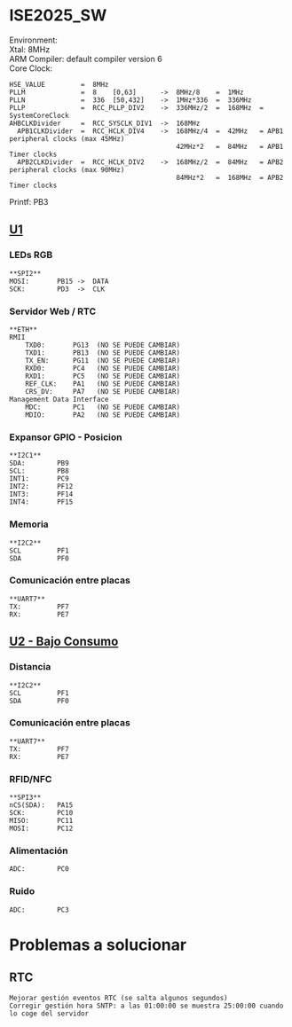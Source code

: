 # ISE2025_SW  
  
  
Environment:  
    Xtal: 8MHz  
    ARM Compiler: default compiler version 6  
    Core Clock:
  
    HSE_VALUE         =  8MHz  
	PLLM              =  8    [0,63]      ->  8MHz/8    =  1MHz  
	PLLN              =  336  [50,432]    ->  1MHz*336  =  336MHz  
	PLLP              =  RCC_PLLP_DIV2    ->  336MHz/2  =  168MHz  = SystemCoreClock  
	AHBCLKDivider     =  RCC_SYSCLK_DIV1  ->  168MHz  
      APB1CLKDivider  =  RCC_HCLK_DIV4    ->  168MHz/4  =  42MHz   = APB1 peripheral clocks (max 45MHz)  
                                              42MHz*2   =  84MHz   = APB1 Timer clocks  
      APB2CLKDivider  =  RCC_HCLK_DIV2    ->  168MHz/2  =  84MHz   = APB2 peripheral clocks (max 90MHz)  
                                              84MHz*2   =  168MHz  = APB2 Timer clocks  
  
Printf:         PB3  
  
## <ins>U1</ins>  
  
### LEDs RGB  
    **SPI2**  
    MOSI:       PB15 ->  DATA  
    SCK:        PD3  ->  CLK  
  
### Servidor Web / RTC
    **ETH**  
    RMII  
        TXD0:       PG13  (NO SE PUEDE CAMBIAR)  
        TXD1:       PB13  (NO SE PUEDE CAMBIAR)  
        TX_EN:      PG11  (NO SE PUEDE CAMBIAR)  
        RXD0:       PC4   (NO SE PUEDE CAMBIAR)  
        RXD1:       PC5   (NO SE PUEDE CAMBIAR)  
        REF_CLK:    PA1   (NO SE PUEDE CAMBIAR)  
        CRS_DV:     PA7   (NO SE PUEDE CAMBIAR)  
    Management Data Interface  
        MDC:        PC1   (NO SE PUEDE CAMBIAR)  
        MDIO:       PA2   (NO SE PUEDE CAMBIAR)  
  
### Expansor GPIO - Posicion
    **I2C1**  
    SDA:        PB9  
    SCL:        PB8  
    INT1:       PC9
    INT2:       PF12
    INT3:       PF14
    INT4:       PF15
  
### Memoria  
    **I2C2**  
    SCL         PF1  
    SDA         PF0  
  
### Comunicación entre placas  
    **UART7**  
    TX:         PF7  
    RX:         PE7

  
## <ins>U2 - Bajo Consumo</ins>  
  
### Distancia  
    **I2C2**  
    SCL         PF1  
    SDA         PF0  
  
### Comunicación entre placas  
    **UART7**  
    TX:         PF7  
    RX:         PE7
  
### RFID/NFC  
    **SPI3**  
    nCS(SDA):   PA15
    SCK:        PC10
    MISO:       PC11
    MOSI:       PC12
  
### Alimentación  
    ADC:        PC0  
  
### Ruido  
    ADC:        PC3
  
  
# Problemas a solucionar  
  
## RTC  
    Mejorar gestión eventos RTC (se salta algunos segundos)  
    Corregir gestión hora SNTP: a las 01:00:00 se muestra 25:00:00 cuando lo coge del servidor  
